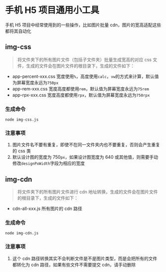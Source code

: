 # 手机 H5 项目通用小工具

手机 H5 项目中经常使用到的一些操作，比如图片批量 cdn，图片的宽高适配这些都将其自动化

## img-css

> 将文件夹下的所有图片文件（包括子文件夹）批量生成宽高的对应 css 文件，生成的文件会在图片文件的根目录下，生成的文件如下：

-   app-percent-xxx.css 宽度使用`%`，高度使用`calc`，`vw`的方式来计算，默认值为屏幕宽度永远为`750px`
-   app-rem-xxx.css 宽度高度都使用`rem`，默认值为屏幕宽度永远为`75rem`
-   app-rpx-xxx.css 宽度高度都使用`rpx`，默认值为屏幕宽度永远为`750rpx`

### 生成命令

```
node img-css.js
```

### 注意事项

1. 图片文件名不要有重复，即使不在同一文件夹内也不要重复，否则会产生重复的 css 类
2. 默认设计图的宽度为 750`px`，如果设计图宽度为 640 或其他值，则需要手动修改`designPxWidth`字段为相应的宽度

## img-cdn

> 将文件夹下的所有图片文件进行 cdn 地址转换，生成的文件会在图片文件的根目录下，生成的文件如下：

-   cdn-all-xxx.js 所有图片的 cdn 路径

### 生成命令

```
node img-cdn.js
```

### 注意事项

1. 这个 cdn 路径转换其实不会判断文件是不是图片类型，而是会把所有的文件都转化为 cdn 路径，如果有些文件不需要提交 cdn，请手动删除
